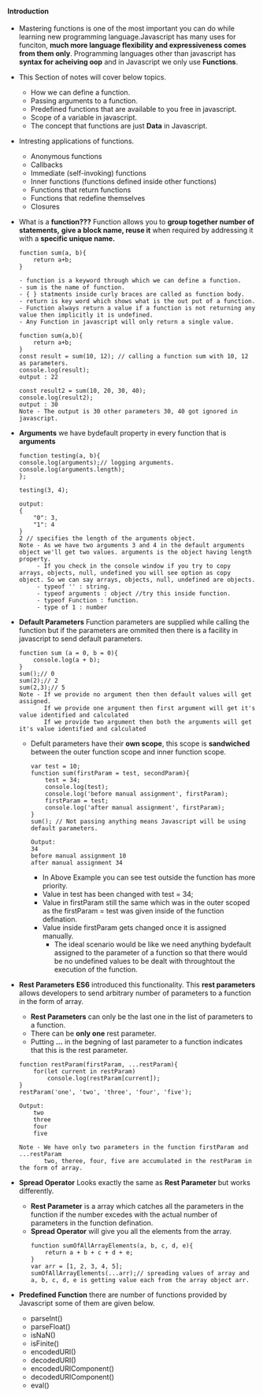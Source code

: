 #### Introduction
- Mastering functions is one of the most important you can do while learning new programming language.Javascript has many uses for funciton, **much more language flexibility and expressiveness comes from them only**. Programming languages other than javascript has **syntax for acheiving oop** and in Javascript we only use **Functions**.
- This Section of notes will cover below topics.
    - How we can define a function.
    - Passing arguments to a function.
    - Predefined functions that are available to you free in javascript.
    - Scope of a variable in javascript.
    - The concept that functions are just **Data** in Javascript.
- Intresting applications of functions.
    - Anonymous functions
    - Callbacks
    - Immediate (self-invoking) functions
    - Inner functions (functions defined inside other functions)
    - Functions that return functions
    - Functions that redefine themselves
    - Closures
- What is a **function???**
Function allows you to **group together number of statements,** **give a block name, reuse it** when required by addressing it with a **specific unique name.**
    ```
    function sum(a, b){
        return a+b;
    }

    - function is a keyword through which we can define a function.
    - sum is the name of function.
    - { } statments inside curly braces are called as function body.
    - return is key word which shows what is the out put of a function.
    - Function always return a value if a function is not returning any value then implicitly it is undefined.
    - Any Function in javascript will only return a single value. 
    ```
    
    ```
    function sum(a,b){
        return a+b;
    }
    const result = sum(10, 12); // calling a function sum with 10, 12 as parameters.
    console.log(result);
    output : 22

    const result2 = sum(10, 20, 30, 40);
    console.log(result2);
    output : 30
    Note - The output is 30 other parameters 30, 40 got ignored in javascript.
    ```
- **Arguments** we have bydefault property in every function that is **arguments**
    ```
    function testing(a, b){
    console.log(arguments);// logging arguments.
    console.log(arguments.length); 
    };

    testing(3, 4);

    output: 
    {
        "0": 3,
        "1": 4
    }
    2 // specifies the length of the arguments object.
    Note - As we have two arguments 3 and 4 in the default arguments object we'll get two values. arguments is the object having length property.
         - If you check in the console window if you try to copy arrays, objects, null, undefined you will see option as copy object. So we can say arrays, objects, null, undefined are objects.
         - typeof '' : string.
         - typeof arguments : object //try this inside function.
         - typeof Function : function.
         - type of 1 : number
    ```
- **Default Parameters**
    Function parameters are supplied while calling the function but if the parameters are ommited then there is a facility in javascript to send default parameters.
    ```
    function sum (a = 0, b = 0){
        console.log(a + b);
    }
    sum();// 0
    sum(2);// 2
    sum(2,3);// 5
    Note - If we provide no argument then then default values will get assigned.
           If we provide one argument then first argument will get it's value identified and calculated
           If we provide two argument then both the arguments will get it's value identified and calculated
    ```

    - Defult parameters have their **own scope**, this scope is **sandwiched** between the outer function scope and inner function scope.

        ```
        var test = 10;
        function sum(firstParam = test, secondParam){
            test = 34;
            console.log(test); 
            console.log('before manual assignment', firstParam);
            firstParam = test;
            console.log('after manual assignment', firstParam);
        }
        sum(); // Not passing anything means Javascript will be using default parameters.

        Output:
        34
        before manual assignment 10
        after manual assignment 34
        ```
        - In Above Example you can see test outside the function has more priority.
        - Value in test has been changed with test = 34;
        - Value in firstParam still the same which was in the outer scoped as the firstParam = test was given inside of the function defination.
        - Value inside firstParam gets changed once it is assigned manually.
            - The ideal scenario would be like we need anything bydefault assigned to the parameter of a function so that there would be no undefined values to be dealt with throughtout the execution of the function.
- **Rest Parameters** **ES6** introduced this functionality. This **rest parameters** allows developers to send arbitrary number of parameters to a function in the form of array.
    - **Rest Parameters** can only be the last one in the list of parameters to a function.
    - There can be **only one** rest parameter.
    - Putting **...** in the begning of last parameter to a function indicates that this is the rest parameter.
    ```
    function restParam(firstParam, ...restParam){
        for(let current in restParam)
            console.log(restParam[current]);
    }
    restParam('one', 'two', 'three', 'four', 'five');

    Output: 
        two
        three
        four
        five

    Note - We have only two parameters in the function firstParam and ...restParam
           two, theree, four, five are accumulated in the restParam in the form of array.
    ```
- **Spread Operator** Looks exactly the same as **Rest Parameter** but works differently.
    - **Rest Parameter** is a array which catches all the parameters in the function if the number excedes with the actual number of parameters in the function defination.
    - **Spread Operator** will give you all the elements from the array.
        ```
        function sumOfAllArrayElements(a, b, c, d, e){
            return a + b + c + d + e;
        }
        var arr = [1, 2, 3, 4, 5];
        sumOfAllArrayElements(...arr);// spreading values of array and a, b, c, d, e is getting value each from the array object arr.
        ```
- **Predefined Function** there are number of functions provided by Javascript some of them are given below.
    - parseInt()
    - parseFloat()
    - isNaN()
    - isFinite()
    - encodedURI()
    - decodedURI()
    - encodedURIComponent()
    - decodedURIComponent()
    - eval()


